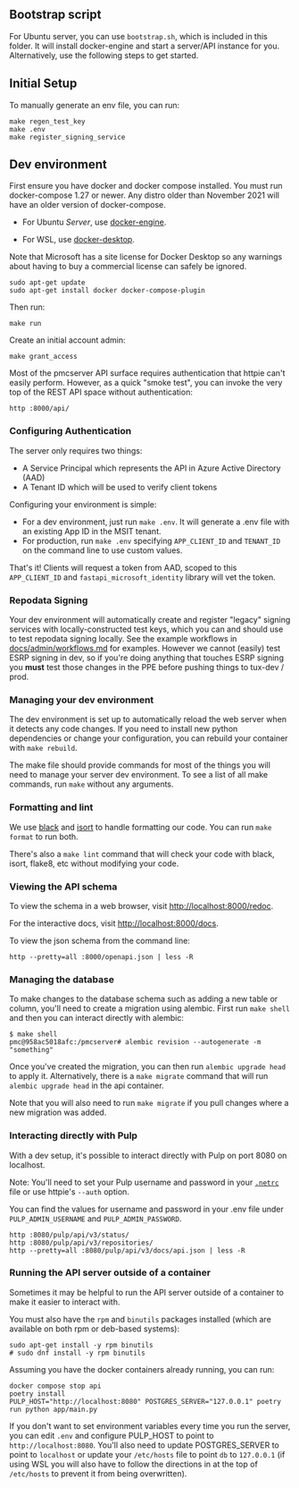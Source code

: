 ## Bootstrap script
For Ubuntu server, you can use `bootstrap.sh`, which is included in this folder. 
It will install docker-engine and start a server/API instance for you. Alternatively,
use the following steps to get started.

## Initial Setup

To manually generate an env file, you can run:

```
make regen_test_key
make .env
make register_signing_service
```


## Dev environment

First ensure you have docker and docker compose installed. You must run docker-compose 1.27 or
newer. Any distro older than November 2021 will have an older version of docker-compose.

- For Ubuntu *Server*, use [docker-engine](https://docs.docker.com/engine/install/ubuntu/#install-using-the-repository).

- For WSL, use [docker-desktop](https://docs.docker.com/desktop/windows/wsl).

Note that Microsoft has a site license for Docker Desktop so any warnings about having to buy a
commercial license can safely be ignored.

```
sudo apt-get update
sudo apt-get install docker docker-compose-plugin
```

Then run:

```
make run
```

Create an initial account admin:

```
make grant_access
```

Most of the pmcserver API surface requires authentication that httpie can't easily perform.  However,
as a quick "smoke test", you can invoke the very top of the REST API space without authentication:

```
http :8000/api/
```

### Configuring Authentication
The server only requires two things:
- A Service Principal which represents the API in Azure Active Directory (AAD)
- A Tenant ID which will be used to verify client tokens

Configuring your environment is simple:
- For a dev environment, just run `make .env`. It will generate a .env file with an existing App ID in the MSIT tenant.
- For production, run `make .env` specifying `APP_CLIENT_ID` and `TENANT_ID` on the command line to use custom values.

That's it! Clients will request a token from AAD, scoped to this `APP_CLIENT_ID` and `fastapi_microsoft_identity` library will vet the token.


### Repodata Signing
Your dev environment will automatically create and register "legacy" signing services with
locally-constructed test keys, which you can and should use to test repodata signing locally.
See the example workflows in [docs/admin/workflows.md](../docs/admin/workflows.md) for examples.
However we cannot (easily) test ESRP signing in dev, so if you're doing anything that touches ESRP
signing you **must** test those changes in the PPE before pushing things to tux-dev / prod.


### Managing your dev environment

The dev environment is set up to automatically reload the web server when it detects any code
changes. If you need to install new python dependencies or change your configuration, you can
rebuild your container with `make rebuild`.

The make file should provide commands for most of the things you will need to manage your server dev
environment. To see a list of all make commands, run `make` without any arguments.


### Formatting and lint

We use [black](https://black.readthedocs.io/) and [isort](https://pycqa.github.io/isort/) to handle
formatting our code. You can run `make format` to run both.

There's also a `make lint` command that will check your code with black, isort, flake8, etc without
modifying your code.


### Viewing the API schema

To view the schema in a web browser, visit
[http://localhost:8000/redoc](http://localhost:8000/redoc).

For the interactive docs, visit [http://localhost:8000/docs](http://localhost:8000/docs).

To view the json schema from the command line:

```
http --pretty=all :8000/openapi.json | less -R
```


### Managing the database

To make changes to the database schema such as adding a new table or column, you'll need to create a
migration using alembic. First run `make shell` and then you can interact directly with alembic:

```
$ make shell
pmc@958ac5018afc:/pmcserver# alembic revision --autogenerate -m "something"
```

Once you've created the migration, you can then run `alembic upgrade head` to apply it.
Alternatively, there is a `make migrate` command that will run `alembic upgrade head` in the api
container.

Note that you will also need to run `make migrate` if you pull changes where a new migration was
added.


### Interacting directly with Pulp

With a dev setup, it's possible to interact directly with Pulp on port 8080 on localhost.

Note: You'll need to set your Pulp username and password in your
[`.netrc`](https://www.gnu.org/software/inetutils/manual/html_node/The-_002enetrc-file.html) file or
use httpie's `--auth` option.

You can find the values for username and password in your .env file under `PULP_ADMIN_USERNAME` and
`PULP_ADMIN_PASSWORD`.

```
http :8080/pulp/api/v3/status/
http :8080/pulp/api/v3/repositories/
http --pretty=all :8080/pulp/api/v3/docs/api.json | less -R
```

### Running the API server outside of a container

Sometimes it may be helpful to run the API server outside of a container to make it easier to
interact with.

You must also have the `rpm` and `binutils` packages installed (which are available on both rpm or
deb-based systems):

```
sudo apt-get install -y rpm binutils
# sudo dnf install -y rpm binutils
```

Assuming you have the docker containers already running, you can run:

```
docker compose stop api
poetry install
PULP_HOST="http://localhost:8080" POSTGRES_SERVER="127.0.0.1" poetry run python app/main.py
```

If you don't want to set environment variables every time you run the server, you can edit `.env`
and configure PULP_HOST to point to `http://localhost:8080`. You'll also need to update
POSTGRES_SERVER to point to `localhost` or update your `/etc/hosts` file to point `db` to
`127.0.0.1` (if using WSL you will also have to follow the directions in at the top of `/etc/hosts`
to prevent it from being overwritten).

